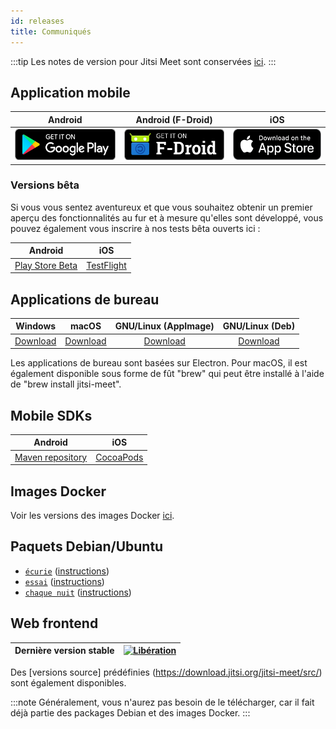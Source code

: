 ```yaml
---
id: releases
title: Communiqués
---
```


:::tip
Les notes de version pour Jitsi Meet sont conservées [ici](https://github.com/jitsi/jitsi-meet-release-notes).
:::

## Application mobile

| <i class="fa-brands fa-android"></i> Android | <i class="fa-brands fa-android"></i> Android (F-Droid) | <i class="fa-brands fa-apple"></i> iOS |
|:-:|:-:|:-:|
| [<img src="https://raw.githubusercontent.com/jitsi/handbook/master/docs/assets/google-play-badge.png" height="50" />](https://play.google.com/store/apps/details?id=org.jitsi.meet) | [<img src="https://raw.githubusercontent.com/jitsi/handbook/master/docs/assets/f-droid-badge.png" height="50" />](https://f-droid.org/en/packages/org.jitsi.meet/) | [<img src="https://raw.githubusercontent.com/jitsi/handbook/master/docs/assets/appstore-badge.png" height="50" />](https://itunes.apple.com/us/app/jitsi-meet/id1165103905) |

### Versions bêta

Si vous vous sentez aventureux et que vous souhaitez obtenir un premier aperçu des fonctionnalités au fur et à mesure qu'elles sont
développé, vous pouvez également vous inscrire à nos tests bêta ouverts ici :

| <i class="fa-brands fa-android"></i> Android | <i class="fa-brands fa-apple"></i> iOS |
|:-:|:-:|
| [Play Store Beta](https://play.google.com/apps/testing/org.jitsi.meet) | [TestFlight](https://testflight.apple.com/join/isy6ja7S)

## Applications de bureau

| <i class="fa-brands fa-windows"></i> Windows | <i class="fa-brands fa-apple"></i> macOS | <i class="fa-brands fa-linux"></i> GNU/Linux (AppImage) | <i class="fa-brands fa-linux"></i> GNU/Linux (Deb) |
| :--: | :--: | :--: | :--: |
| [Download](https://github.com/jitsi/jitsi-meet-electron/releases/latest/download/jitsi-meet.exe) | [Download](https://github.com/jitsi/jitsi-meet-electron/releases/latest/download/jitsi-meet.dmg) | [Download](https://github.com/jitsi/jitsi-meet-electron/releases/latest/download/jitsi-meet-x86_64.AppImage) | [Download](https://github.com/jitsi/jitsi-meet-electron/releases/latest/download/jitsi-meet-amd64.deb) |

Les applications de bureau sont basées sur Electron. Pour macOS, il est également disponible sous forme de fût "brew" qui peut être installé à l'aide de "brew install jitsi-meet".

## Mobile SDKs

| <i class="fa-brands fa-android"></i> Android | <i class="fa-brands fa-apple"></i> iOS |
| :--: | :--: |
| [Maven repository](https://jitsi.github.io/handbook/fr/docs/dev-guide/dev-guide-android-sdk#use-pre-build-sdk-artifactsbinaries) | [CocoaPods](https://cocoapods.org/pods/JitsiMeetSDK)

## Images Docker

Voir les versions des images Docker [ici](https://github.com/jitsi/docker-jitsi-meet/releases).

## Paquets Debian/Ubuntu

* [`écurie`](https://download.jitsi.org/stable/) ([instructions](https://jitsi.org/downloads/ubuntu-debian-installations-instructions/))
* [`essai`](https://download.jitsi.org/testing/) ([instructions](https://jitsi.org/downloads/ubuntu-debian-installations-instructions-for-testing/))
* [`chaque nuit`](https://download.jitsi.org/unstable/) ([instructions](https://jitsi.org/downloads/ubuntu-debian-installations-instructions-nightly/))

## Web frontend

Dernière version stable | [![Libération](https://img.shields.io/badge/release-latest-green.svg)](https://github.com/jitsi/jitsi-meet/releases/latest) |
|---|---|

Des [versions source] prédéfinies (https://download.jitsi.org/jitsi-meet/src/) sont également disponibles.

:::note
Généralement, vous n'aurez pas besoin de le télécharger, car il fait déjà partie des packages Debian et des images Docker.
:::